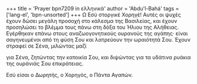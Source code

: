 +++
title = 'Prayer bpn7209 in ελληνικά'
author = 'Abdu'l-Bahá'
tags = ['lang-el', 'bpn-unsorted']
+++
Ω Εσύ στοργικέ Χορηγέ! Αυτές οι ψυχές έχουν δώσει µεγάλη προσοχή στο κάλεσµα της Βασιλείας, και έχουν προσηλώσει το βλέµµα τους πάνω στη δόξα του Ήλιου της Αλήθειας. Εγέρθηκαν επάνω στους αναζωογονητικούς ουρανούς της αγάπης· είναι σαγηνευµένοι από τη φύση Σου και λατρεύουν την ωραιότητά Σου. Έχουν στραφεί σε Σένα, µιλώντας µαζί

για Σένα, ζητώντας την κατοικία Σου, και διψώντας για τα υδάτινα ρυάκια της ουράνιάς Σου επικράτειας.

Εσύ είσαι ο ∆ωρητής, ο Χορηγός, ο Πάντα Αγαπών.

